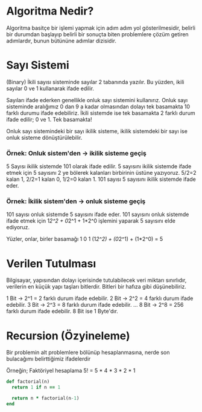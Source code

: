 # Algoritma Nedir?

Algoritma basitçe bir işlemi yapmak için adım adım yol gösterilmesidir, belirli bir durumdan başlayıp belirli bir sonuçta biten problemlere çözüm getiren adımlardır, bunun bütününe adımlar dizisidir.

# Sayı Sistemi

(Binary) İkili sayısı sisteminde sayılar 2 tabanında yazılır. Bu yüzden, ikili sayılar 0 ve 1 kullanarak ifade edilir.

Sayıları ifade ederken genellikle onluk sayı sistemini kullanırız. Onluk sayı sisteminde aralığımız 0 dan 9 a kadar olmasından dolayı tek basamakta 10 farklı durumu ifade edebiliriz. 
İkili sistemde ise tek basamakta 2 farklı durum ifade edilir; 0 ve 1. Tek basamakta!

Onluk sayı sistemindeki bir sayı ikilik sisteme, ikilik sistemdeki bir sayı ise onluk sisteme dönüştürülebilir.

### Örnek: Onluk sistem'den -> ikilik sisteme geçiş

5 Sayısı ikilik sistemde 101 olarak ifade edilir. 
5 sayısını ikilik sistemde ifade etmek için 5 sayısını 2 ye bölerek kalanları birbirinin üstüne yazıyoruz. 5/2=2 kalan 1, 2/2=1 kalan 0, 1/2=0 kalan 1. 101 sayısı 5 sayısını ikilik sistemde ifade eder.


### Örnek: İkilik sistem'den -> onluk sisteme geçiş

101 sayısı onluk sistemde 5 sayısını ifade eder. 
101 sayısını onluk sistemde ifade etmek için 1*2^2 + 0*2^1 + 1*2^0 işlemini yaparak 5 sayısını elde ediyoruz.

Yüzler,    onlar,   birler basamağı
  1          0        1
(1*2^2) + (0*2^1) + (1*2^0) = 5


# Verilen Tutulması

Bilgisayar, yapısından dolayı içerisinde tutulabilecek veri miktarı sınırlıdır, verilerin en küçük yapı taşları bitlerdir. Bitleri bir hafıza gibi düşünebiliriz.

1 Bit -> 2^1 = 2 farklı durum ifade edebilir.
2 Bit -> 2^2 = 4 farklı durum ifade edebilir.
3 Bit -> 2^3 = 8 farklı durum ifade edebilir.
...
8 Bit -> 2^8 = 256 farklı durum ifade edebilir. 8 Bit ise 1 Byte'dır.


# Recursion (Özyineleme)

Bir problemin alt problemlere bölünüp hesaplanmasına, nerde son bulacağımı belirttiğimiz ifadelerdir

Örneğin; Faktöriyel hesaplama
  5!  = 5 * 4 * 3 * 2 * 1

```ruby
def factorial(n)
  return 1 if n == 1

  return n * factorial(n-1)
end
```




